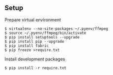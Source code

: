 ## Setup

Prepare virtual environment

    $ virtualenv --no-site-packages ~/.pyenv/ffmpeg
    $ source ~/.pyenv/ffmpeg/bin/activate
    $ pip install setuptools --upgrade
    $ pip install pip --upgrade
    $ pip install fabric
    $ pip freeze >require.txt

Install development packages

    $ pip install -r require.txt
